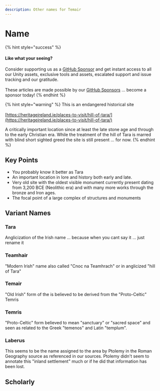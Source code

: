 ```yaml
---
description: Other names for Temair
---
```


# Name

{% hint style="success" %}
#### Like what your seeing?

Consider supporting us as a [GitHub Sponsor](../../../../../company/become-a-sponsor.md) and get instant access to all our Unity assets, exclusive tools and assets, escalated support and issue tracking and our gratitude.\
\
These articles are made possible by our [GitHub Sponsors](https://github.com/sponsors/heathen-engineering) ... become a sponsor today!
{% endhint %}

{% hint style="warning" %}
This is an endangered historical site\
\
[https://heritageireland.ie/places-to-visit/hill-of-tara/](https://heritageireland.ie/places-to-visit/hill-of-tara/)

A critically important location since at least the late stone age and through to the early Christian era. While the treatment of the hill of Tara is marred with blind short sighted greed the site is still present ... for now.
{% endhint %}

## Key Points

* You probably know it better as Tara
* An important location in lore and history both early and late.
* Very old site with the oldest visible monument currently present dating from 3,200 BCE (Neolithic era) and with many more works through the bronze and Iron ages.
* The focal point of a large complex of structures and monuments&#x20;

## Variant Names

### Tara

Anglicization of the Irish name ... because when you cant say it ... just rename it

### Teamhair

"Modern Irish" name also called "Cnoc na Teamhrach" or in anglicized "hill of Tara"

### Temair

"Old Irish" form of the is believed to be derived from the "Proto-Celtic" Temris

### Temris

"Proto-Celtic" form believed to mean "sanctuary" or "sacred space" and seen as related to the Greek "temenos" and Latin "templum".

### Laberus

This seems to be the name assigned to the area by Ptolemy in the Roman Geography source as referenced in our sources. Ptolemy didn't seem to annotate this "inland settlement" much or if he did that information has been lost.

## Scholarly
